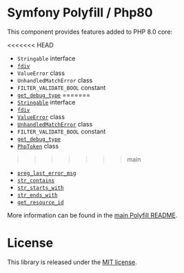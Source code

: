 Symfony Polyfill / Php80
========================

This component provides features added to PHP 8.0 core:

<<<<<<< HEAD
- `Stringable` interface
- [`fdiv`](https://php.net/fdiv)
- `ValueError` class
- `UnhandledMatchError` class
- `FILTER_VALIDATE_BOOL` constant
- [`get_debug_type`](https://php.net/get_debug_type)
=======
- [`Stringable`](https://php.net/stringable) interface
- [`fdiv`](https://php.net/fdiv)
- [`ValueError`](https://php.net/valueerror) class
- [`UnhandledMatchError`](https://php.net/unhandledmatcherror) class
- `FILTER_VALIDATE_BOOL` constant
- [`get_debug_type`](https://php.net/get_debug_type)
- [`PhpToken`](https://php.net/phptoken) class
>>>>>>> main
- [`preg_last_error_msg`](https://php.net/preg_last_error_msg)
- [`str_contains`](https://php.net/str_contains)
- [`str_starts_with`](https://php.net/str_starts_with)
- [`str_ends_with`](https://php.net/str_ends_with)
- [`get_resource_id`](https://php.net/get_resource_id)

More information can be found in the
[main Polyfill README](https://github.com/symfony/polyfill/blob/main/README.md).

License
=======

This library is released under the [MIT license](LICENSE).
